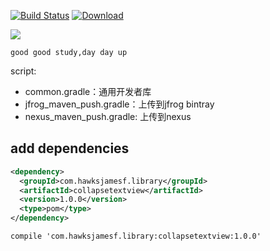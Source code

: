 [![Build Status](https://travis-ci.org/HawksJamesf/CollapseTextView.svg?branch=master)](https://travis-ci.org/HawksJamesf/CollapseTextView)  [![Download](https://api.bintray.com/packages/makeyouflying/maven/com.hawksjamesf.library%3Acollapsetextview/images/download.svg) ](https://bintray.com/makeyouflying/maven/com.hawksjamesf.library%3Acollapsetextview/_latestVersion)

<a href='https://bintray.com/makeyouflying/maven/com.hawksjamesf.library%3Acollapsetextview?source=watch' alt='Get automatic notifications about new "com.hawksjamesf.library:collapsetextview" versions'><img src='https://www.bintray.com/docs/images/bintray_badge_color.png'></a>

`good good study,day day up`

script:
- common.gradle：通用开发者库
- jfrog_maven_push.gradle：上传到jfrog bintray
- nexus_maven_push.gradle: 上传到nexus

## add dependencies
```xml
<dependency>
  <groupId>com.hawksjamesf.library</groupId>
  <artifactId>collapsetextview</artifactId>
  <version>1.0.0</version>
  <type>pom</type>
</dependency>
```
```compile 'com.hawksjamesf.library:collapsetextview:1.0.0'```